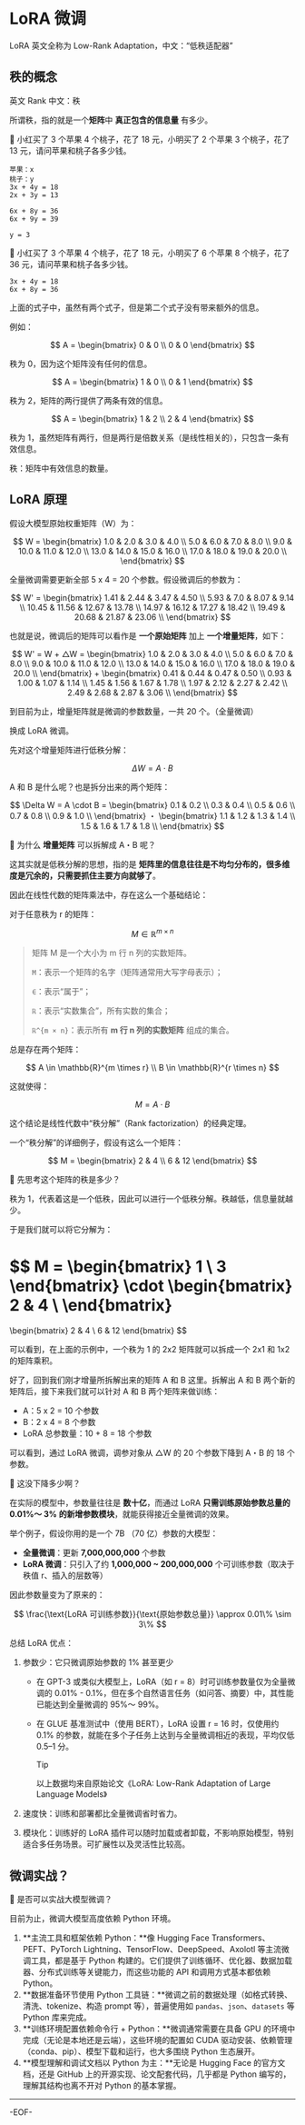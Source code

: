 # LoRA 微调

LoRA 英文全称为 Low-Rank Adaptation，中文：“低秩适配器”

## 秩的概念

英文 Rank 中文：秩

所谓秩，指的就是一个**矩阵**中 **真正包含的信息量** 有多少。

🙋 小红买了 3 个苹果 4 个桃子，花了 18 元，小明买了 2 个苹果 3 个桃子，花了 13 元，请问苹果和桃子各多少钱。

```
苹果：x
桃子：y
3x + 4y = 18
2x + 3y = 13
```

```
6x + 8y = 36
6x + 9y = 39
```

```
y = 3
```

🙋 小红买了 3 个苹果 4 个桃子，花了 18 元，小明买了 6 个苹果 8 个桃子，花了 36 元，请问苹果和桃子各多少钱。

```
3x + 4y = 18
6x + 8y = 36
```

上面的式子中，虽然有两个式子，但是第二个式子没有带来额外的信息。

例如：

$$
A = \begin{bmatrix}
0 & 0 \\
0 & 0
\end{bmatrix}
$$

秩为 0，因为这个矩阵没有任何的信息。

$$
A = \begin{bmatrix}
1 & 0 \\
0 & 1
\end{bmatrix}
$$

秩为 2，矩阵的两行提供了两条有效的信息。

$$
A = \begin{bmatrix}
1 & 2 \\
2 & 4
\end{bmatrix}
$$

秩为 1，虽然矩阵有两行，但是两行是倍数关系（是线性相关的），只包含一条有效信息。

秩：矩阵中有效信息的数量。

## LoRA 原理

假设大模型原始权重矩阵（W）为：

$$
W = \begin{bmatrix}
1.0 & 2.0 & 3.0 & 4.0 \\
5.0 & 6.0 & 7.0 & 8.0 \\
9.0 & 10.0 & 11.0 & 12.0 \\
13.0 & 14.0 & 15.0 & 16.0 \\
17.0 & 18.0 & 19.0 & 20.0 \\
\end{bmatrix}
$$

全量微调需要更新全部 5 x 4 = 20 个参数。假设微调后的参数为：

$$
W' = \begin{bmatrix}
1.41 & 2.44 & 3.47 & 4.50 \\
5.93 & 7.0 & 8.07 & 9.14 \\
10.45 & 11.56 & 12.67 & 13.78 \\
14.97 & 16.12 & 17.27 & 18.42 \\
19.49 & 20.68 & 21.87 & 23.06 \\
\end{bmatrix}
$$

也就是说，微调后的矩阵可以看作是 **一个原始矩阵** 加上 **一个增量矩阵**，如下：

$$
W' = W + △W = \begin{bmatrix}
1.0 & 2.0 & 3.0 & 4.0 \\
5.0 & 6.0 & 7.0 & 8.0 \\
9.0 & 10.0 & 11.0 & 12.0 \\
13.0 & 14.0 & 15.0 & 16.0 \\
17.0 & 18.0 & 19.0 & 20.0 \\
\end{bmatrix} + \begin{bmatrix}
0.41 & 0.44 & 0.47 & 0.50 \\
0.93 & 1.00 & 1.07 & 1.14 \\
1.45 & 1.56 & 1.67 & 1.78 \\
1.97 & 2.12 & 2.27 & 2.42 \\
2.49 & 2.68 & 2.87 & 3.06 \\
\end{bmatrix}
$$

到目前为止，增量矩阵就是微调的参数数量，一共 20 个。（全量微调）

换成 LoRA 微调。

先对这个增量矩阵进行低秩分解：

$$
\Delta W = A \cdot B
$$

A 和 B 是什么呢？也是拆分出来的两个矩阵：

$$
\Delta W = A \cdot B
 = \begin{bmatrix}
0.1 & 0.2 \\
0.3 & 0.4 \\
0.5 & 0.6 \\
0.7 & 0.8 \\
0.9 & 1.0 \\
\end{bmatrix} ・ \begin{bmatrix}
1.1 & 1.2 & 1.3 & 1.4 \\
1.5 & 1.6 & 1.7 & 1.8 \\
\end{bmatrix}
$$

🤔 为什么 **增量矩阵** 可以拆解成 A・B 呢？

这其实就是低秩分解的思想，指的是 **矩阵里的信息往往是不均匀分布的，很多维度是冗余的，只需要抓住主要方向就够了**。

因此在线性代数的矩阵乘法中，存在这么一个基础结论：

对于任意秩为 r 的矩阵：

$$
M \in \mathbb{R}^{m \times n}
$$

> 矩阵 M 是一个大小为 m 行 n 列的实数矩阵。
>
> `M`：表示一个矩阵的名字（矩阵通常用大写字母表示）；
>
> `∈`：表示“属于”；
>
> `ℝ`：表示“实数集合”，所有实数的集合；
>
> `ℝ^{m × n}`：表示所有 **m 行 n 列的实数矩阵** 组成的集合。

总是存在两个矩阵：

$$
A \in \mathbb{R}^{m \times r} \\
B \in \mathbb{R}^{r \times n}
$$

这就使得：

$$
M = A \cdot B
$$

这个结论是线性代数中“秩分解”（Rank factorization）的经典定理。

一个“秩分解”的详细例子，假设有这么一个矩阵：

$$
M = \begin{bmatrix}
2 & 4 \\
6 & 12
\end{bmatrix}
$$

🤔 先思考这个矩阵的秩是多少？

秩为 1，代表着这是一个低秩，因此可以进行一个低秩分解。秩越低，信息量就越少。

于是我们就可以将它分解为：

$$
M = \begin{bmatrix}
1 \\
3
\end{bmatrix}
\cdot
\begin{bmatrix}
2 & 4 \\
\end{bmatrix}
=
\begin{bmatrix}
2 & 4 \\
6 & 12
\end{bmatrix}
$$

可以看到，在上面的示例中，一个秩为 1 的 2x2 矩阵就可以拆成一个 2x1 和 1x2 的矩阵乘积。

好了，回到我们刚才增量所拆解出来的矩阵 A 和 B 这里。拆解出 A 和 B 两个新的矩阵后，接下来我们就可以针对 A 和 B 两个矩阵来做训练：

-   A：5 x 2 = 10 个参数
-   B：2 x 4 = 8 个参数
-   LoRA 总参数量：10 + 8 = 18 个参数

可以看到，通过 LoRA 微调，调参对象从 △W 的 20 个参数下降到 A・B 的 18 个参数。

🙋 这没下降多少啊？

在实际的模型中，参数量往往是 **数十亿**，而通过 LoRA **只需训练原始参数总量的 0.01%～ 3% 的新增参数模块**，就能获得接近全量微调的效果。

举个例子，假设你用的是一个 7B （70 亿）参数的大模型：

-   **全量微调**：更新 **7,000,000,000** 个参数
-   **LoRA 微调**：只引入了约 **1,000,000 ~ 200,000,000** 个可训练参数（取决于秩值 r、插入的层数等）

因此参数量变为了原来的：

$$
\frac{\text{LoRA 可训练参数}}{\text{原始参数总量}} \approx 0.01\% \sim 3\%
$$

总结 LoRA 优点：

1. 参数少：它只微调原始参数的 1% 甚至更少

    - 在 GPT-3 或类似大模型上，LoRA（如 r = 8）时可训练参数量仅为全量微调的 0.01% - 0.1%，但在多个自然语言任务（如问答、摘要）中，其性能已能达到全量微调的 95%～ 99%。

    - 在 GLUE 基准测试中（使用 BERT），LoRA 设置 r = 16 时，仅使用约 0.1% 的参数，就能在多个子任务上达到与全量微调相近的表现，平均仅低 0.5–1 分。

        > [!tip]
        >
        > 以上数据均来自原始论文《LoRA: Low-Rank Adaptation of Large Language Models》

2. 速度快：训练和部署都比全量微调省时省力。

3. 模块化：训练好的 LoRA 插件可以随时加载或者卸载，不影响原始模型，特别适合多任务场景。可扩展性以及灵活性比较高。

## 微调实战？

🙋 是否可以实战大模型微调？

目前为止，微调大模型高度依赖 Python 环境。

1. **主流工具和框架依赖 Python：**像 Hugging Face Transformers、PEFT、PyTorch Lightning、TensorFlow、DeepSpeed、Axolotl 等主流微调工具，都是基于 Python 构建的。它们提供了训练循环、优化器、数据加载器、分布式训练等关键能力，而这些功能的 API 和调用方式基本都依赖 Python。
2. **数据准备环节使用 Python 工具链：**微调之前的数据处理（如格式转换、清洗、tokenize、构造 prompt 等），普遍使用如 `pandas`、`json`、`datasets` 等 Python 库来完成。
3. **训练环境配置依赖命令行 + Python：**微调通常需要在具备 GPU 的环境中完成（无论是本地还是云端），这些环境的配置如 CUDA 驱动安装、依赖管理（conda、pip）、模型下载和运行，也大多围绕 Python 生态展开。
4. **模型理解和调试文档以 Python 为主：**无论是 Hugging Face 的官方文档，还是 GitHub 上的开源实现、论文配套代码，几乎都是 Python 编写的，理解其结构也离不开对 Python 的基本掌握。

---

-EOF-
